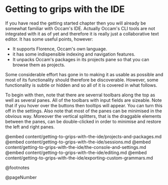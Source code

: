 # Getting to grips with the IDE

If you have read the getting started chapter then you will already be somewhat familiar with Occam's IDE.
Actually Occam's CLI tools are not integrated with it as of yet and therefore it is really just a collaborative text editor.
It has some useful points, however:

* It supports Florence, Occam's own language. 
* it has some indispensible indexing and navigation features.
* It unpacks Occam's packages in its projects pane so that you can browse them as projects. 

Some considerable effort has gone in to making it as usable as possible and most of its functionality should therefore be discoverable.
However, some functionality is subtle or hidden and so all of it is covered in what follows.

To begin with then, note that there are severral toolbars along the top as well as several panes.
All of the toolbars with input fields are sizeable.
Note that if you hover over the buttons then tooltips will appear.
You can turn this off in the settings.
Also note that most of the panes can be minimised in the obvious way.
Moreover the vertical splitters, that is the draggable elements between the panes, can be double-clicked in order to minimise and restore the left and right panes.

@embed content/getting-to-grips-with-the-ide/projects-and-packages.md
@embed content/getting-to-grips-with-the-ide/sessions.md
@embed content/getting-to-grips-with-the-ide/the-console-and-settings.md
@embed content/getting-to-grips-with-the-ide/editing.md
@embed content/getting-to-grips-with-the-ide/exporting-custom-grammars.md

@footnotes

@pageNumber
